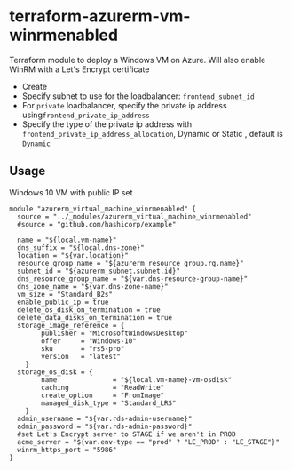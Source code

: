 # terraform-azurerm-vm-winrmenabled
Terraform module to deploy a Windows VM on Azure. Will also enable WinRM with a Let's Encrypt certificate

- Create 
- Specify subnet to use for the loadbalancer: `frontend_subnet_id`
- For `private` loadbalancer, specify the private ip address using`frontend_private_ip_address`
- Specify the type of the private ip address with `frontend_private_ip_address_allocation`, Dynamic or Static , default is `Dynamic`

## Usage

Windows 10 VM with public IP set

```hcl
module "azurerm_virtual_machine_winrmenabled" {
  source = "../_modules/azurerm_virtual_machine_winrmenabled"
  #source = "github.com/hashicorp/example"

  name = "${local.vm-name}"
  dns_suffix = "${local.dns-zone}"
  location = "${var.location}"
  resource_group_name = "${azurerm_resource_group.rg.name}"
  subnet_id = "${azurerm_subnet.subnet.id}"
  dns_resource_group_name = "${var.dns-resource-group-name}"
  dns_zone_name = "${var.dns-zone-name}"
  vm_size = "Standard_B2s"
  enable_public_ip = true
  delete_os_disk_on_termination = true
  delete_data_disks_on_termination = true
  storage_image_reference = {
        publisher = "MicrosoftWindowsDesktop"
        offer     = "Windows-10"
        sku       = "rs5-pro"
        version   = "latest"
    }
  storage_os_disk = {
        name              = "${local.vm-name}-vm-osdisk"
        caching           = "ReadWrite"
        create_option     = "FromImage"
        managed_disk_type = "Standard_LRS"
    }
  admin_username = "${var.rds-admin-username}"
  admin_password = "${var.rds-admin-password}"
  #set Let's Encrypt server to STAGE if we aren't in PROD
  acme_server = "${var.env-type == "prod" ? "LE_PROD" : "LE_STAGE"}"
  winrm_https_port = "5986"
}
```
